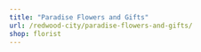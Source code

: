 ```yaml
---
title: "Paradise Flowers and Gifts"
url: /redwood-city/paradise-flowers-and-gifts/
shop: florist
---
```

